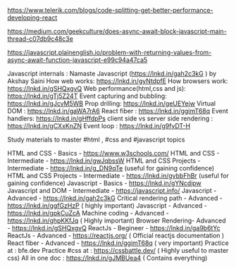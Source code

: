 https://www.telerik.com/blogs/code-splitting-get-better-performance-developing-react

https://medium.com/geekculture/does-async-await-block-javascript-main-thread-c07db9c48c3e

https://javascript.plainenglish.io/problem-with-returning-values-from-async-await-function-javascript-e99c94a47ca5

Javascript internals : Namaste Javascript (https://lnkd.in/gah2c3kG ) by Akshay Saini
How web works: https://lnkd.in/gyNtdpfE
How browsers work: https://lnkd.in/gSHQxgvQ
Web performance(html,css and js): https://lnkd.in/gTj5Z24T
Event capturing and bubbling: https://lnkd.in/gJcvM5WB
Prop drilling: https://lnkd.in/geUEYejw
Virtual DOM : https://lnkd.in/gaWA7rA6
React fiber : https://lnkd.in/ggimT68q
Event handlers: https://lnkd.in/gHffdpPs
client side vs server side rendering : https://lnkd.in/gCXxKnZN
Event loop : https://lnkd.in/g9fyDT-H


Study materials to master #html , #css and #javascript topics

HTML and CSS - Basics - https://www.w3schools.com/
HTML and CSS - Intermediate - https://lnkd.in/gwJqbssW
HTML and CSS Projects - Intermediate - https://lnkd.in/g_DN9qTe (useful for gaining confidence)
HTML and CSS Projects - Intermediate - https://lnkd.in/gybbFhBr
(useful for gaining confidence)
Javascript - Basics - https://lnkd.in/gYNcdipw
Javascript and DOM - Intermediate - https://javascript.info/
Javascript - Advanced - https://lnkd.in/gah2c3kG
Critical rendering path - Advanced - https://lnkd.in/ggfGzHzP ( highly important)
Javascript - Advanced - https://lnkd.in/gpkCuZcA
Machine coding - Advanced - https://lnkd.in/ghpKKfJq ( Highly important)
Browser Rendering- Advanced - https://lnkd.in/gSHQxgvQ
ReactJs - Begineer - https://lnkd.in/ga9b6tYc
ReactJs - Advanced - https://reactjs.org/ ( Official reactjs documentation )
React fiber - Advanced - https://lnkd.in/ggimT68q ( very important)
Practice at : bfe.dev
Practice #css at : https://cssbattle.dev/ ( Highly useful to master css)
All in one doc : https://lnkd.in/gJMBUea4 ( Contains everything)
